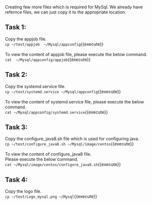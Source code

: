 Creating few more files which is required for MySql. We already have refernce files, we can just copy it to the appropriate location.

## Task 1:
Copy the appjob file.<br>
`cp ~/test/appjob  ~/Mysql/appconfig`{{execute}}
<br><br>
To view the content of appjob file, please execute the below command.<br>
`cat  ~/Mysql/appconfig/appjob`{{execute}}

## Task 2:
Copy the systemd.service file.<br>
`cp ~/test/systemd.service ~/Mysql/appconfig`{{execute}}
<br><br>
To view the content of systemd.service file, please execute the below command.<br>
`cat ~/Mysql/appconfig/systemd.service`{{execute}}

## Task 3:
Copy the configure_java8.sh file which is used for configuring java.<br>
`cp ~/test/configure_java8.sh ~/Mysql/image/centos`{{execute}}
<br><br>
To view the content of configure_java8 file.<br>Please execute the below command.<br>
`cat ~/Mysql/image/centos/configure_java8.sh`{{execute}}

## Task 4:
Copy the logo file.<br>
`cp ~/test/Logo_mysql.png ~/Mysql`{{execute}}
